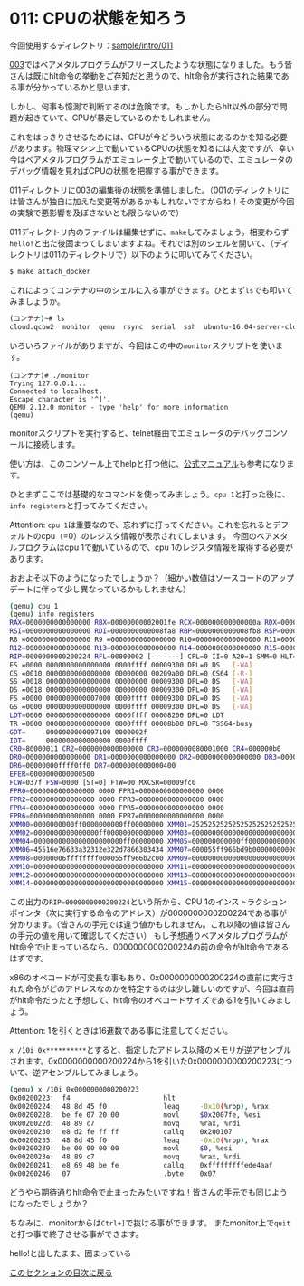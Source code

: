 011: CPUの状態を知ろう
=============================

今回使用するディレクトリ：[sample/intro/011](https://github.com/PFLab-OS/Toshokan/tree/master/sample/intro/011)

[003](003.md)ではベアメタルプログラムがフリーズしたような状態になりました。もう皆さんは既にhlt命令の挙動をご存知だと思うので、hlt命令が実行された結果である事が分かっているかと思います。

しかし、何事も憶測で判断するのは危険です。もしかしたらhlt以外の部分で問題が起きていて、CPUが暴走しているのかもしれません。

これをはっきりさせるためには、CPUが今どういう状態にあるのかを知る必要があります。物理マシン上で動いているCPUの状態を知るには大変ですが、幸い今はベアメタルプログラムがエミュレータ上で動いているので、エミュレータのデバッグ情報を見ればCPUの状態を把握する事ができます。

011ディレクトリに003の編集後の状態を準備しました。（001のディレクトリには皆さんが独自に加えた変更等があるかもしれないですからね！その変更が今回の実験で悪影響を及ぼさないとも限らないので）

011ディレクトリ内のファイルは編集せずに、`make`してみましょう。相変わらず`hello!`と出た後固まってしまいますよね。それでは別のシェルを開いて、（ディレクトリは011のディレクトリで）以下のように叩いてみてください。

```bash
$ make attach_docker
```

これによってコンテナの中のシェルに入る事ができます。ひとまず`ls`でも叩いてみましょうか。

```bash
(コンテナ)~# ls 
cloud.qcow2  monitor  qemu  rsync  serial  ssh  ubuntu-16.04-server-cloudimg-amd64-disk1.diff.qcow2  ubuntu-16.04-server-cloudimg-amd64-disk1.qcow2
```

いろいろファイルがありますが、今回はこの中の`monitor`スクリプトを使います。

```bash~
(コンテナ)# ./monitor
Trying 127.0.0.1...
Connected to localhost.
Escape character is '^]'.
QEMU 2.12.0 monitor - type 'help' for more information
(qemu) 
```

monitorスクリプトを実行すると、telnet経由でエミュレータのデバッグコンソールに接続します。

使い方は、このコンソール上でhelpと打つ他に、[公式マニュアル](https://en.wikibooks.org/wiki/QEMU/Monitor)も参考になります。

ひとまずここでは基礎的なコマンドを使ってみましょう。`cpu 1`と打った後に、`info registers`と打ってみてください。

Attention: `cpu 1`は重要なので、忘れずに打ってください。これを忘れるとデフォルトのcpu（=0）のレジスタ情報が表示されてしまいます。
今回のベアメタルプログラムはcpu 1で動いているので、cpu 1のレジスタ情報を取得する必要があります。

おおよそ以下のようになったでしょうか？（細かい数値はソースコードのアップデートに伴って少し異なっているかもしれません）

```bash
(qemu) cpu 1
(qemu) info registers
RAX=0000000000000000 RBX=00000000002001fe RCX=000000000000000a RDX=0000000000008f78
RSI=0000000000000000 RDI=0000000000008fa8 RBP=0000000000008fb8 RSP=0000000000008fa8
R8 =0000000000000000 R9 =0000000000000000 R10=0000000000000000 R11=0000000000000000
R12=0000000000000000 R13=0000000000000000 R14=0000000000000000 R15=0000000000000000
RIP=0000000000200224 RFL=00000002 [-------] CPL=0 II=0 A20=1 SMM=0 HLT=1
ES =0000 0000000000000000 0000ffff 00009300 DPL=0 DS   [-WA]
CS =0010 0000000000000000 00000000 00209a00 DPL=0 CS64 [-R-]
SS =0018 0000000000000000 00000000 00009300 DPL=0 DS   [-WA]
DS =0018 0000000000000000 00000000 00009300 DPL=0 DS   [-WA]
FS =0000 0000000000007000 0000ffff 00009300 DPL=0 DS   [-WA]
GS =0000 0000000000000000 0000ffff 00009300 DPL=0 DS   [-WA]
LDT=0000 0000000000000000 0000ffff 00008200 DPL=0 LDT
TR =0000 0000000000000000 0000ffff 00008b00 DPL=0 TSS64-busy
GDT=     0000000000097100 0000002f
IDT=     0000000000000000 0000ffff
CR0=80000011 CR2=0000000000000000 CR3=0000000080001000 CR4=000000b0
DR0=0000000000000000 DR1=0000000000000000 DR2=0000000000000000 DR3=0000000000000000 
DR6=00000000ffff0ff0 DR7=0000000000000400
EFER=0000000000000500
FCW=037f FSW=0000 [ST=0] FTW=00 MXCSR=00009fc0
FPR0=0000000000000000 0000 FPR1=0000000000000000 0000
FPR2=0000000000000000 0000 FPR3=0000000000000000 0000
FPR4=0000000000000000 0000 FPR5=0000000000000000 0000
FPR6=0000000000000000 0000 FPR7=0000000000000000 0000
XMM00=0000000000ff0000000000ff00000000 XMM01=25252525252525252525252525252525
XMM02=0000000000000000ff00000000000000 XMM03=00000000000000000000000000000000
XMM04=0000000000000000000000ff00000000 XMM05=000000000000ff000000000000000000
XMM06=45516e76633a32312e322d7866303434 XMM07=000055ff966bd9b00000000000000061
XMM08=00000006ffffffff000055ff966b2c00 XMM09=00000000000000000000000000000000
XMM10=00000000000000000000000000000000 XMM11=00000000000000000000000000000000
XMM12=00000000000000000000000000000000 XMM13=00000000000000000000000000000000
XMM14=00000000000000000000000000000000 XMM15=00000000000000000000000000000000
```

この出力の`RIP=0000000000200224`という所から、CPU 1のインストラクションポインタ（次に実行する命令のアドレス）が0000000000200224である事が分かります。（皆さんの手元では違う値かもしれません。これ以降の値は皆さんの手元の値を用いて確認してください）
もし予想通りベアメタルプログラムがhlt命令で止まっているなら、0000000000200224の前の命令がhlt命令であるはずです。

x86のオペコードが可変長な事もあり、0x0000000000200224の直前に実行された命令がどのアドレスなのかを特定するのは少し難しいのですが、今回は直前がhlt命令だったと予想して、hlt命令のオペコードサイズである1を引いてみましょう。

Attention: 1を引くときは16進数である事に注意してください。

`x /10i 0x**********`とすると、指定したアドレス以降のメモリが逆アセンブルされます。0x0000000000200224から1を引いた0x0000000000200223について、逆アセンブルしてみましょう。

```bash
(qemu) x /10i 0x0000000000200223
0x00200223:  f4                       hlt      
0x00200224:  48 8d 45 f0              leaq     -0x10(%rbp), %rax
0x00200228:  be fe 07 20 00           movl     $0x2007fe, %esi
0x0020022d:  48 89 c7                 movq     %rax, %rdi
0x00200230:  e8 d2 fe ff ff           callq    0x200107
0x00200235:  48 8d 45 f0              leaq     -0x10(%rbp), %rax
0x00200239:  be 00 00 00 00           movl     $0, %esi
0x0020023e:  48 89 c7                 movq     %rax, %rdi
0x00200241:  e8 69 48 be fe           callq    0xfffffffffede4aaf
0x00200246:  07                       .byte    0x07
```

どうやら期待通りhlt命令で止まったみたいですね！皆さんの手元でも同じようになったでしょうか？

ちなみに、monitorからは`Ctrl+]`で抜ける事ができます。
またmonitor上で`quit`と打つ事で終了させる事ができます。

hello!と出したまま、固まっている

[このセクションの目次に戻る](index.md)
